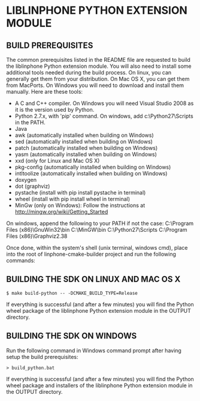 # LIBLINPHONE PYTHON EXTENSION MODULE #

## BUILD PREREQUISITES

The common prerequisites listed in the README file are requested to build the 
liblinphone Python extension module.
You will also need to install some additional tools needed during the build 
process. On linux, you can generally get them from your distribution. On Mac OS 
X, you can get them from MacPorts. On Windows you will need to download and 
install them manually. Here are these tools:
- A C and C++ compiler. On Windows you will need Visual Studio 2008 as it is 
  the version used by Python.
- Python 2.7.x, with 'pip' command. On windows, add c:\Python27\Scripts in the PATH.
- Java
- awk (automatically installed when building on Windows)
- sed (automatically installed when building on Windows)
- patch (automatically installed when building on Windows)
- yasm (automatically installed when building on Windows)
- xxd (only for Linux and Mac OS X)
- pkg-config (automatically installed when building on Windows)
- intltoolize (automatically installed when building on Windows)
- doxygen
- dot (graphviz)
- pystache (install with pip install pystache in terminal)
- wheel (install with pip install wheel in terminal)
- MinGw (only on Windows): Follow the instructions at http://mingw.org/wiki/Getting_Started

On windows, append the following to your PATH if not the case:
    C:\Program Files (x86)\GnuWin32\bin
    C:\MinGW\bin
    C:\Python27\Scripts
    C:\Program Files (x86)\Graphviz2.38

Once done, within the system's shell (unix terminal, windows cmd), place into 
the root of linphone-cmake-builder project and run the following commands:

## BUILDING THE SDK ON LINUX AND MAC OS X

    $ make build-python -- -DCMAKE_BUILD_TYPE=Release

If everything is successful (and after a few minutes) you will find the Python
wheel package of the liblinphone Python extension module in the OUTPUT directory.

## BUILDING THE SDK ON WINDOWS

Run the following command in Windows command prompt after having setup the build prerequisites:

    > build_python.bat

If everything is successful (and after a few minutes) you will find the Python
wheel package and installers of the liblinphone Python extension module in the
OUTPUT directory.
